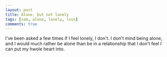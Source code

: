 ```yaml
---
layout: post
title: Alone, but not lonely
tags: [sam, alone, lonely, loss]
comments: true
---
```

I've been asked a few times if I feel lonely, I don't. I don't mind being alone, and I would much rather be alone than be in a relationship that I don't feel I can put my hwole heart into.